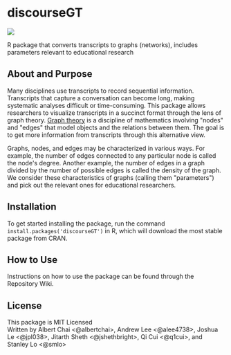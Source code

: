 # discourseGT
[![](https://cranlogs.r-pkg.org/badges/discourseGT)](https://cran.r-project.org/package=discourseGT)

R package that converts transcripts to graphs (networks), includes parameters relevant to educational research

## About and Purpose
Many disciplines use transcripts to record sequential information. Transcripts that capture a conversation can become long, making systematic analyses difficult or time-consuming. This package allows researchers to visualize transcripts in a succinct format through the lens of graph theory. [Graph theory](https://en.wikipedia.org/wiki/Graph_theory) is a discipline of mathematics involving "nodes" and "edges" that model objects and the relations between them. The goal is to get more information from transcripts through this alternative view.

Graphs, nodes, and edges may be characterized in various ways. For example, the number of edges connected to any particular node is called the node's degree. Another example, the number of edges in a graph divided by the number of possible edges is called the density of the graph. We consider these characteristics of graphs (calling them "parameters") and pick out the relevant ones for educational researchers.
  
## Installation
To get started installing the package, run the command `install.packages('discourseGT')` in R, which will download the most stable package from CRAN.  

## How to Use
Instructions on how to use the package can be found through the Repository Wiki.

## License
This package is MIT Licensed  
Written by Albert Chai <@albertchai>, Andrew Lee <@alee4738>, Joshua Le <@jpl038>, Jitarth Sheth <@jshethbright>, Qi Cui <@q1cui>, and Stanley Lo <@smlo>

